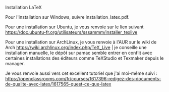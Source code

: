 Installation LaTeX

Pour l'installation sur Windows, suivre installation_latex.pdf.

Pour une installation sur Ubuntu, je vous renvoie sur le lien suivant https://doc.ubuntu-fr.org/utilisateurs/sssammm/installer_texlive

Pour une installation sur ArchLinux, je vous renvoie à l'AUR sur le wiki de Arch https://wiki.archlinux.org/index.php/TeX_Live | je conseille une installation manuelle, le dépôt sur pamac semble entrer en conflit avec certaines installations des éditeurs comme TeXStudio et Texmaker depuis le manager.

Je vous renvoie aussi vers cet excellent tutoriel que j'ai moi-même suivi : https://openclassrooms.com/fr/courses/1617396-redigez-des-documents-de-qualite-avec-latex/1617565-quest-ce-que-latex
